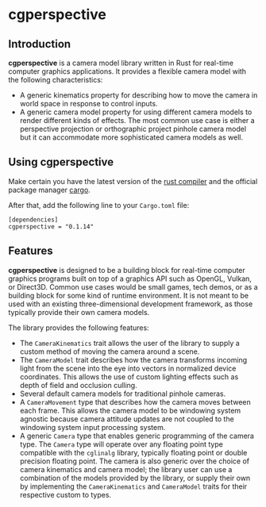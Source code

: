 # cgperspective

## Introduction
**cgperspective** is a camera model library written in Rust for real-time 
computer graphics applications. It provides a flexible camera model with the
following characteristics:

* A generic kinematics property for describing how to move the camera in world 
  space in response to control inputs.
* A generic camera model property for using different camera models to render
  different kinds of effects. The most common use case is either a perspective 
  projection or orthographic project pinhole camera model but it can accommodate
  more sophisticated camera models as well.

## Using **cgperspective**
Make certain you have the latest version of the 
[rust compiler](https://www.rust-lang.org) and the official package manager 
[cargo](https://github.com/rust-lang/cargo).

After that, add the following line to your `Cargo.toml` file:
```ignore
[dependencies]
cgperspective = "0.1.14"
```

## Features
**cgperspective** is designed to be a building block for real-time 
computer graphics programs built on top of a graphics API such as OpenGL,
Vulkan, or Direct3D. Common use cases would be small games, tech demos,
or as a building block for some kind of runtime environment. It is not meant
to be used with an existing three-dimensional development framework, as those
typically provide their own camera models. 

The library provides the following features:

* The `CameraKinematics` trait allows the user of the library to supply
  a custom method of moving the camera around a scene.
* The `CameraModel` trait describes how the camera transforms incoming light
  from the scene into the eye into vectors in normalized device coordinates.
  This allows the use of custom lighting effects such as depth of field and 
  occlusion culling.
* Several default camera models for traditional pinhole cameras.
* A `CameraMovement` type that describes how the camera moves between each frame.
  This allows the camera model to be windowing system agnostic because camera 
  attitude updates are not coupled to the windowing system input processing system.
* A generic `Camera` type that enables generic programming of the camera type.
  The `Camera` type will operate over any floating point type compatible with the 
  `cglinalg` library, typically floating point or double precision floating point. 
  The camera is also generic over the choice of camera kinematics and camera model;
  the library user can use a combination of the models provided by the library, or
  supply their own by implementing the `CameraKinematics` and `CameraModel` traits 
  for their respective custom to types.


